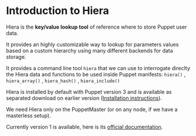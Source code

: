 # Introduction to Hiera

Hiera is the **key/value lookup tool** of reference where to store Puppet user data.

It provides an highly customizable way to lookup for parameters values based on a custom hierarchy using many different backends for data storage.

It provides a command line tool ```hiera``` that we can use to interrogate direclty the Hiera data and functions to be used inside Puppet manifests: ```hiera()``` , ```hiera_array()``` , ```hiera_hash()``` , ```hiera_include()```

Hiera is installed by default with Puppet version 3 and is available as separated download on earlier version ([Installation instructions](http://docs.puppetlabs.com/hiera/1/installing.html)).

We need Hiera only on the PuppetMaster (or on any node, if we have a masterless setup).

Currently version 1 is available, here is its [official documentation](http://docs.puppetlabs.com/hiera/1/).
